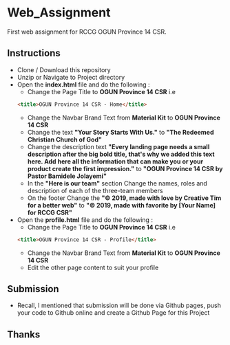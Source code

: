 # Web_Assignment

First web assignment for RCCG OGUN Province 14 CSR.

## Instructions
- Clone / Download this repository
- Unzip or Navigate to Project directory
- Open the **index.html** file and do the following :
  - Change the Page Title to **OGUN Province 14 CSR** i.e
  ```html
  <title>OGUN Province 14 CSR - Home</title>
  ```
  - Change the Navbar Brand Text from **Material Kit** to **OGUN Province 14 CSR**
  - Change the text **"Your Story Starts With Us."** to **"The Redeemed Christian Church of God"**
  - Change the description text **"Every landing page needs a small description after the big bold title, that's why we added this text here. Add here all the information that can make you or your product create the first impression."** to **"OGUN Province 14 CSR by Pastor Bamidele Jolayemi"**
  - In the **"Here is  our team"** section Change the names, roles and description of each of the three-team members
  - On the footer Change the  **"© 2019, made with love by Creative Tim for a better web"** to **"© 2019, made with favorite by [Your Name] for RCCG CSR"**
- Open the **profile.html** file and do the following : 
  - Change the Page Title to **OGUN Province 14 CSR** i.e
  ```html
  <title>OGUN Province 14 CSR - Profile</title>
  ```
  - Change the Navbar Brand Text from **Material Kit** to **OGUN Province 14 CSR**
  - Edit the other page content to suit your profile

## Submission
- Recall, I mentioned that submission will be done via Github pages, push your code to Github online and create a Github Page for this Project

## Thanks